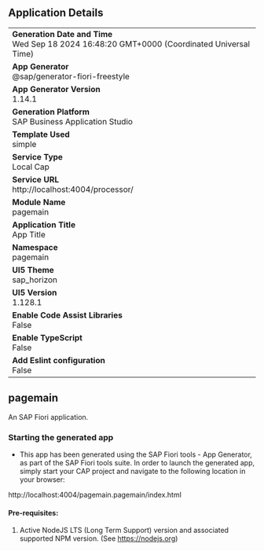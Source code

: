 ## Application Details
|               |
| ------------- |
|**Generation Date and Time**<br>Wed Sep 18 2024 16:48:20 GMT+0000 (Coordinated Universal Time)|
|**App Generator**<br>@sap/generator-fiori-freestyle|
|**App Generator Version**<br>1.14.1|
|**Generation Platform**<br>SAP Business Application Studio|
|**Template Used**<br>simple|
|**Service Type**<br>Local Cap|
|**Service URL**<br>http://localhost:4004/processor/
|**Module Name**<br>pagemain|
|**Application Title**<br>App Title|
|**Namespace**<br>pagemain|
|**UI5 Theme**<br>sap_horizon|
|**UI5 Version**<br>1.128.1|
|**Enable Code Assist Libraries**<br>False|
|**Enable TypeScript**<br>False|
|**Add Eslint configuration**<br>False|

## pagemain

An SAP Fiori application.

### Starting the generated app

-   This app has been generated using the SAP Fiori tools - App Generator, as part of the SAP Fiori tools suite.  In order to launch the generated app, simply start your CAP project and navigate to the following location in your browser:

http://localhost:4004/pagemain.pagemain/index.html

#### Pre-requisites:

1. Active NodeJS LTS (Long Term Support) version and associated supported NPM version.  (See https://nodejs.org)


